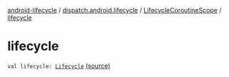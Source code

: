 [android-lifecycle](../../index.md) / [dispatch.android.lifecycle](../index.md) / [LifecycleCoroutineScope](index.md) / [lifecycle](./lifecycle.md)

# lifecycle

`val lifecycle: `[`Lifecycle`](https://developer.android.com/reference/androidx/androidx/lifecycle/Lifecycle.html) [(source)](https://github.com/RBusarow/Dispatch/tree/master/android-lifecycle/src/main/java/dispatch/android/lifecycle/LifecycleCoroutineScope.kt#L34)